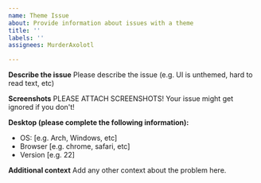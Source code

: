 ```yaml
---
name: Theme Issue
about: Provide information about issues with a theme
title: ''
labels: ''
assignees: MurderAxolotl

---
```


**Describe the issue**
Please describe the issue (e.g. UI is unthemed, hard to read text, etc)

**Screenshots**
PLEASE ATTACH SCREENSHOTS! Your issue might get ignored if you don't!

**Desktop (please complete the following information):**
 - OS: [e.g. Arch, Windows, etc]
 - Browser [e.g. chrome, safari, etc]
 - Version [e.g. 22]

**Additional context**
Add any other context about the problem here.
